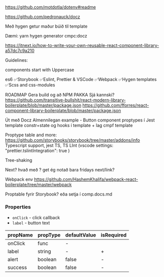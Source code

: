 https://github.com/motdotla/dotenv#readme

https://github.com/pedronauck/docz

Með hygen getur maður búið til template

Dæmi: yarn hygen generator cmpc:docz

https://itnext.io/how-to-write-your-own-reusable-react-component-library-a57dc7c9a210

Guidelines:

components start with Uppercase

es6 ✅Storybook ✅Eslint, Prettier & VSCode ✅Webpack ✅Hygen templates ✅Scss
and css-modules

ROADMAP Gera build og að NPM PAKKA Sjá kannski?
https://github.com/transitive-bullshit/react-modern-library-boilerplate/blob/master/package.json
https://github.com/fforres/react-component-library-boilerplate/blob/master/package.json

Út með Docz Almennilegan example - Button component proptypes í Jest template
constr+state og hooks í template + lag cmpf template

Proptype table and more:
https://github.com/storybooks/storybook/tree/master/addons/info Typescript
support, jest TS, TS LInt (vscode settings: "prettier.tslintIntegration": true )

Tree-shaking

Next? hvað með <Link> ? get ég notað bara fridays next/link?

Webpack env
https://github.com/HashemKhalifa/webpack-react-boilerplate/tree/master/webpack

Proptable fyrir Storybook? eða setja í comp.docs.md

### Properties

- `onClick` - click callback
- `label` - button text

| propName | propType | defaultValue | isRequired |
| -------- | -------- | ------------ | ---------- |
| onClick  | func     | -            |            |
| label    | string   | -            | +          |
| alert    | boolean  | false        | -          |
| success  | boolean  | false        | -          |
